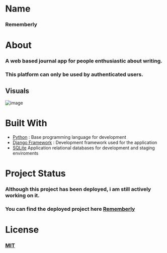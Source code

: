 # Name

### Rememberly

# About

### A web based journal app for people enthusiastic about writing.
### This platform can only be used by authenticated users.


## Visuals

![image](https://i.imgur.com/RRTVtuf.png)


# Built With

* [Python](https://www.python.org/) : Base programming language for development
* [Django Framework](https://www.djangoproject.com/) : Development framework used for the application
* [SQLite](https://www.sqlite.org/index.html) Application relational databases for development and staging enviroments



# Project Status
### Although this project has been deployed, i am still actively working on it.
### You can find the deployed project here [Rememberly](https://rememberly-007.herokuapp.com/)




# License
### [MIT](https://choosealicense.com/licenses/mit/)